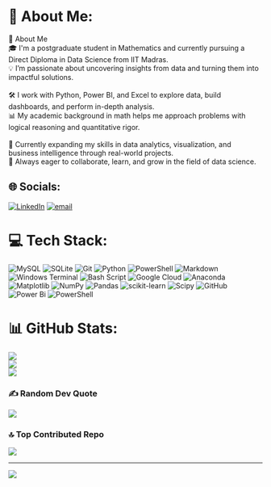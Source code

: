 # 💫 About Me:
👋 About Me<br>🎓 I'm a postgraduate student in Mathematics and currently pursuing a Direct Diploma in Data Science from IIT Madras.<br>💡 I’m passionate about uncovering insights from data and turning them into impactful solutions.<br><br>🛠️ I work with Python, Power BI, and Excel to explore data, build dashboards, and perform in-depth analysis.<br>📊 My academic background in math helps me approach problems with logical reasoning and quantitative rigor.<br><br>🌱 Currently expanding my skills in data analytics, visualization, and business intelligence through real-world projects.<br>🚀 Always eager to collaborate, learn, and grow in the field of data science.


## 🌐 Socials:
[![LinkedIn](https://img.shields.io/badge/LinkedIn-%230077B5.svg?logo=linkedin&logoColor=white)](https://www.linkedin.com/in/banani-iitm-mallick-3ab1a7369/) [![email](https://img.shields.io/badge/Email-D14836?logo=gmail&logoColor=white)](mailto:bananiiitm2025@gmail.com) 

# 💻 Tech Stack:
![MySQL](https://img.shields.io/badge/mysql-4479A1.svg?style=for-the-badge&logo=mysql&logoColor=white) ![SQLite](https://img.shields.io/badge/sqlite-%2307405e.svg?style=for-the-badge&logo=sqlite&logoColor=white) ![Git](https://img.shields.io/badge/git-%23F05033.svg?style=for-the-badge&logo=git&logoColor=white) ![Python](https://img.shields.io/badge/python-3670A0?style=for-the-badge&logo=python&logoColor=ffdd54) ![PowerShell](https://img.shields.io/badge/PowerShell-%235391FE.svg?style=for-the-badge&logo=powershell&logoColor=white) ![Markdown](https://img.shields.io/badge/markdown-%23000000.svg?style=for-the-badge&logo=markdown&logoColor=white) ![Windows Terminal](https://img.shields.io/badge/Windows%20Terminal-%234D4D4D.svg?style=for-the-badge&logo=windows-terminal&logoColor=white) ![Bash Script](https://img.shields.io/badge/bash_script-%23121011.svg?style=for-the-badge&logo=gnu-bash&logoColor=white) ![Google Cloud](https://img.shields.io/badge/GoogleCloud-%234285F4.svg?style=for-the-badge&logo=google-cloud&logoColor=white) ![Anaconda](https://img.shields.io/badge/Anaconda-%2344A833.svg?style=for-the-badge&logo=anaconda&logoColor=white) ![Matplotlib](https://img.shields.io/badge/Matplotlib-%23ffffff.svg?style=for-the-badge&logo=Matplotlib&logoColor=black) ![NumPy](https://img.shields.io/badge/numpy-%23013243.svg?style=for-the-badge&logo=numpy&logoColor=white) ![Pandas](https://img.shields.io/badge/pandas-%23150458.svg?style=for-the-badge&logo=pandas&logoColor=white) ![scikit-learn](https://img.shields.io/badge/scikit--learn-%23F7931E.svg?style=for-the-badge&logo=scikit-learn&logoColor=white) ![Scipy](https://img.shields.io/badge/SciPy-%230C55A5.svg?style=for-the-badge&logo=scipy&logoColor=%white) ![GitHub](https://img.shields.io/badge/github-%23121011.svg?style=for-the-badge&logo=github&logoColor=white) ![Power Bi](https://img.shields.io/badge/power_bi-F2C811?style=for-the-badge&logo=powerbi&logoColor=black) ![PowerShell](https://img.shields.io/badge/PowerShell-%235391FE.svg?style=for-the-badge&logo=powershell&logoColor=white)
# 📊 GitHub Stats:
![](https://github-readme-stats.vercel.app/api?username=BananiIITM&theme=radical&hide_border=false&include_all_commits=true&count_private=true)<br/>
![](https://nirzak-streak-stats.vercel.app/?user=BananiIITM&theme=radical&hide_border=false)<br/>
![](https://github-readme-stats.vercel.app/api/top-langs/?username=BananiIITM&theme=radical&hide_border=false&include_all_commits=true&count_private=true&layout=compact)

### ✍️ Random Dev Quote
![](https://quotes-github-readme.vercel.app/api?type=horizontal&theme=radical)

### 🔝 Top Contributed Repo
![](https://github-contributor-stats.vercel.app/api?username=BananiIITM&limit=5&theme=dark&combine_all_yearly_contributions=true)

---
[![](https://visitcount.itsvg.in/api?id=BananiIITM&icon=0&color=0)](https://visitcount.itsvg.in)

<!-- Proudly created with GPRM ( https://gprm.itsvg.in ) -->
